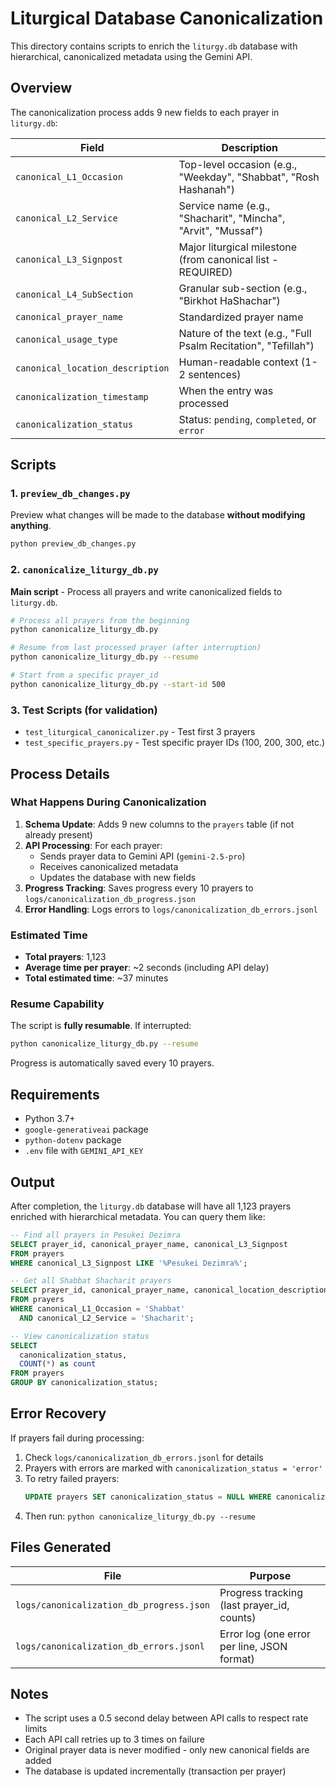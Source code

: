 # Liturgical Database Canonicalization

This directory contains scripts to enrich the `liturgy.db` database with hierarchical, canonicalized metadata using the Gemini API.

## Overview

The canonicalization process adds 9 new fields to each prayer in `liturgy.db`:

| Field | Description |
|-------|-------------|
| `canonical_L1_Occasion` | Top-level occasion (e.g., "Weekday", "Shabbat", "Rosh Hashanah") |
| `canonical_L2_Service` | Service name (e.g., "Shacharit", "Mincha", "Arvit", "Mussaf") |
| `canonical_L3_Signpost` | Major liturgical milestone (from canonical list - REQUIRED) |
| `canonical_L4_SubSection` | Granular sub-section (e.g., "Birkhot HaShachar") |
| `canonical_prayer_name` | Standardized prayer name |
| `canonical_usage_type` | Nature of the text (e.g., "Full Psalm Recitation", "Tefillah") |
| `canonical_location_description` | Human-readable context (1-2 sentences) |
| `canonicalization_timestamp` | When the entry was processed |
| `canonicalization_status` | Status: `pending`, `completed`, or `error` |

## Scripts

### 1. `preview_db_changes.py`
Preview what changes will be made to the database **without modifying anything**.

```bash
python preview_db_changes.py
```

### 2. `canonicalize_liturgy_db.py`
**Main script** - Process all prayers and write canonicalized fields to `liturgy.db`.

```bash
# Process all prayers from the beginning
python canonicalize_liturgy_db.py

# Resume from last processed prayer (after interruption)
python canonicalize_liturgy_db.py --resume

# Start from a specific prayer_id
python canonicalize_liturgy_db.py --start-id 500
```

### 3. Test Scripts (for validation)
- `test_liturgical_canonicalizer.py` - Test first 3 prayers
- `test_specific_prayers.py` - Test specific prayer IDs (100, 200, 300, etc.)

## Process Details

### What Happens During Canonicalization

1. **Schema Update**: Adds 9 new columns to the `prayers` table (if not already present)
2. **API Processing**: For each prayer:
   - Sends prayer data to Gemini API (`gemini-2.5-pro`)
   - Receives canonicalized metadata
   - Updates the database with new fields
3. **Progress Tracking**: Saves progress every 10 prayers to `logs/canonicalization_db_progress.json`
4. **Error Handling**: Logs errors to `logs/canonicalization_db_errors.jsonl`

### Estimated Time

- **Total prayers**: 1,123
- **Average time per prayer**: ~2 seconds (including API delay)
- **Total estimated time**: ~37 minutes

### Resume Capability

The script is **fully resumable**. If interrupted:
```bash
python canonicalize_liturgy_db.py --resume
```

Progress is automatically saved every 10 prayers.

## Requirements

- Python 3.7+
- `google-generativeai` package
- `python-dotenv` package
- `.env` file with `GEMINI_API_KEY`

## Output

After completion, the `liturgy.db` database will have all 1,123 prayers enriched with hierarchical metadata. You can query them like:

```sql
-- Find all prayers in Pesukei Dezimra
SELECT prayer_id, canonical_prayer_name, canonical_L3_Signpost
FROM prayers
WHERE canonical_L3_Signpost LIKE '%Pesukei Dezimra%';

-- Get all Shabbat Shacharit prayers
SELECT prayer_id, canonical_prayer_name, canonical_location_description
FROM prayers
WHERE canonical_L1_Occasion = 'Shabbat'
  AND canonical_L2_Service = 'Shacharit';

-- View canonicalization status
SELECT
  canonicalization_status,
  COUNT(*) as count
FROM prayers
GROUP BY canonicalization_status;
```

## Error Recovery

If prayers fail during processing:
1. Check `logs/canonicalization_db_errors.jsonl` for details
2. Prayers with errors are marked with `canonicalization_status = 'error'`
3. To retry failed prayers:
   ```sql
   UPDATE prayers SET canonicalization_status = NULL WHERE canonicalization_status = 'error';
   ```
4. Then run: `python canonicalize_liturgy_db.py --resume`

## Files Generated

| File | Purpose |
|------|---------|
| `logs/canonicalization_db_progress.json` | Progress tracking (last prayer_id, counts) |
| `logs/canonicalization_db_errors.jsonl` | Error log (one error per line, JSON format) |

## Notes

- The script uses a 0.5 second delay between API calls to respect rate limits
- Each API call retries up to 3 times on failure
- Original prayer data is never modified - only new canonical fields are added
- The database is updated incrementally (transaction per prayer)
